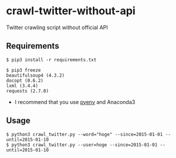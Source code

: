 crawl-twitter-without-api
====

Twitter crawling script without official API

Requirements
---
    $ pip3 install -r requirements.txt

    $ pip3 freeze
    beautifulsoup4 (4.3.2)
    docopt (0.6.2)
    lxml (3.4.4)
    requests (2.7.0)

- I recommend that you use [pyenv](https://github.com/yyuu/pyenv) and Anaconda3

Usage
---
    $ python3 crawl_twitter.py --word="hoge" --since=2015-01-01 --until=2015-01-10
    $ python3 crawl_twitter.py --user=hoge --since=2015-01-01 --until=2015-01-10
